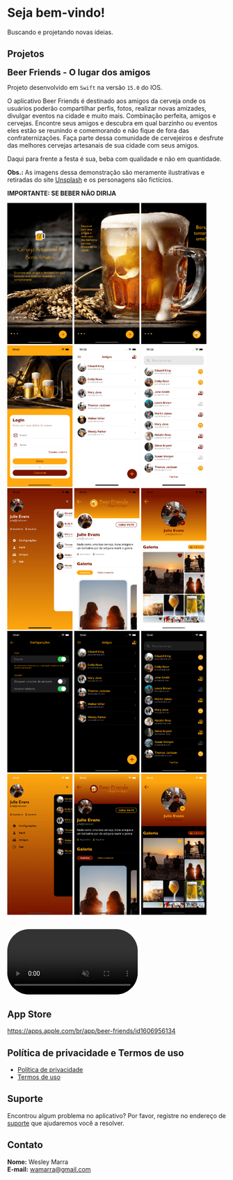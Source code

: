 # Seja bem-vindo!

Buscando e projetando novas ideias.

## Projetos

<span style="font-size: 20px; font-weight: bold">Beer Friends - O lugar dos amigos</span>

Projeto desenvolvido em `Swift` na versão `15.0` do IOS. 

O aplicativo Beer Friends é destinado aos amigos da cerveja onde os usuários poderão compartilhar perfis, fotos, realizar novas amizades, divulgar eventos na cidade e muito mais. Combinação perfeita, amigos e cervejas. Encontre seus amigos e descubra em qual barzinho ou eventos eles estão se reunindo e comemorando e não fique de fora das confraternizações. Faça parte dessa comunidade de cervejeiros e desfrute das melhores cervejas artesanais de sua cidade com seus amigos. 

Daqui para frente a festa é sua, beba com qualidade e não em quantidade.

**Obs.:** As imagens dessa demonstração são meramente ilustrativas e retiradas do site [Unsplash](https://unsplash.com/) e os personagens são fictícios.

**IMPORTANTE: SE BEBER NÃO DIRIJA**

<img src="images/f1.png" alt="f1" width="150"/>
<img src="images/f2.png" alt="f2" width="150"/>
<img src="images/f3.png" alt="f3" width="150"/>
<img src="images/f4.png" alt="f4" width="150"/>
<img src="images/f5.png" alt="f5" width="150"/>
<img src="images/f6.png" alt="f6" width="150"/>
<img src="images/f7.png" alt="f7" width="150"/>
<img src="images/f8.png" alt="f8" width="150"/>
<img src="images/f9.png" alt="f9" width="150"/>
<img src="images/f10.png" alt="f10" width="150"/>
<img src="images/f11.png" alt="f11" width="150"/>
<img src="images/f12.png" alt="f12" width="150"/>
<img src="images/f13.png" alt="f13" width="150"/>
<img src="images/f14.png" alt="f14" width="150"/>
<img src="images/f15.png" alt="f15" width="150"/>

<div style="padding-top: 30px">
   <video src="https://wamarra.github.io/videos/beer-friends.mov" data-canonical-src="https://wamarra.github.io/videos/beer-friends.mov" controls="controls" muted="muted" class="d-block rounded-bottom-2 width-fit" style="max-height:640px; border-radius: 50px">
  </video>
</div>

## App Store
https://apps.apple.com/br/app/beer-friends/id1606956134

## Política de privacidade e Termos de uso
- [Política de privacidade](https://wamarra.github.io/privacyPolicy.html)
- [Termos de uso](https://wamarra.github.io/termsOfUse.html)

## Suporte

Encontrou algum problema no aplicativo? Por favor, registre no endereço de [suporte](https://github.com/wamarra/BeerFriends/issues) que ajudaremos você a resolver.

## Contato

<strong>Nome:</strong> Wesley Marra <br>
<strong>E-mail:</strong> <wamarra@gmail.com>
